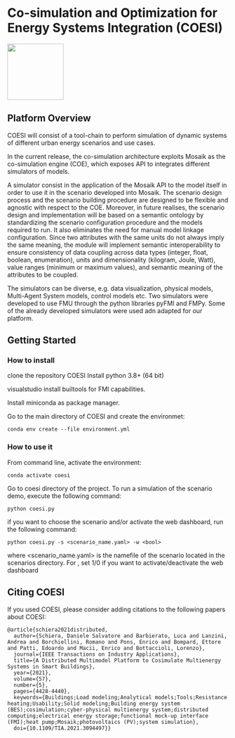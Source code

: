 # Co-simulation and Optimization for Energy Systems Integration (COESI)

<img src="https://github.com/energycenterlab/COESI/blob/main/src/resources/assets/COESI_logo.png" width="128"/>

## Platform Overview

COESI will consist of a tool-chain to perform simulation of dynamic systems of different urban energy scenarios and use cases.

In the current release, the co-simulation architecture exploits Mosaik as the co-simulation engine (COE), which exposes API to integrates different simulators of models.

A simulator consist in the application of the Mosaik API to the model itself in order to use it in the scenario developed into Mosaik. The scenario design process and the scenario building procedure are designed to be flexible and agnostic with respect to the COE. Moreover, in future realises, the scenario design and implementation will be based on a semantic ontology by standardizing the scenario configuration procedure and the models required to run. It also eliminates the need for manual model linkage configuration. Since two attributes with the same units do not always imply the same meaning, the module will implement semantic interoperability to ensure consistency of data coupling across data types (integer, float, boolean, enumeration), units and dimensionality (kilogram, Joule, Watt), value ranges (minimum or maximum values), and semantic meaning of the attributes to be coupled.

The simulators can be diverse, e.g. data visualization, physical models, Multi-Agent System models, control models etc. Two simulators were developed to use FMU through the python libraries pyFMI and FMPy. Some of the already developed simulators were used adn adapted for our platform.

## Getting Started

### How to install

clone the repository COESI
Install python 3.8+ (64 bit)

visualstudio install builtools for FMI capabilities.

Install miniconda as package manager.

Go to the main directory of COESI and create the environmet:

    conda env create --file environment.yml

### How to use it
From command line, activate the environment:

    conda activate coesi

Go to coesi directory of the project. To run a simulation of the scenario demo, execute the following command:

    python coesi.py

if you want to choose the scenario and/or activate the web dashboard, run the following command:

    python coesi.py -s <scenario_name.yaml> -w <bool>

where <scenario_name.yaml> is the namefile of the scenario located in the scenarios directory. For <bool>, set 1/0 if you want to activate/deactivate the web dashboard

## Citing COESI
If you used COESI, please consider adding citations to the following papers about COESI:

    @article{schiera2021distributed,
      author={Schiera, Daniele Salvatore and Barbierato, Luca and Lanzini, Andrea and Borchiellini, Romano and Pons, Enrico and Bompard, Ettore and Patti, Edoardo and Macii, Enrico and Bottaccioli, Lorenzo},
      journal={IEEE Transactions on Industry Applications},
      title={A Distributed Multimodel Platform to Cosimulate Multienergy Systems in Smart Buildings},
      year={2021},
      volume={57},
      number={5},
      pages={4428-4440},
      keywords={Buildings;Load modeling;Analytical models;Tools;Resistance heating;Usability;Solid modeling;Building energy system (BES);cosimulation;cyber-physical multienergy system;distributed computing;electrical energy storage;functional mock-up interface (FMI);heat pump;Mosaik;photovoltaics (PV);system simulation},
      doi={10.1109/TIA.2021.3094497}}
